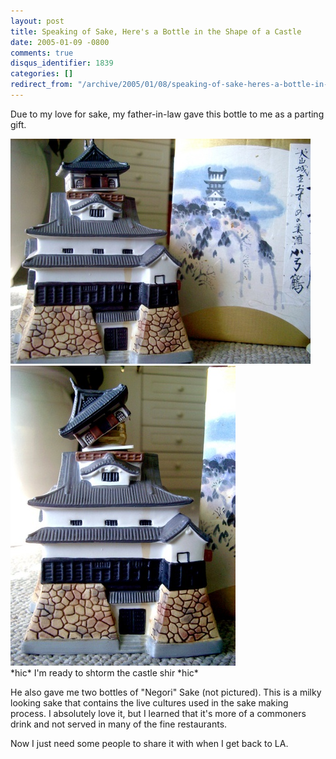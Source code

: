 ```yaml
---
layout: post
title: Speaking of Sake, Here's a Bottle in the Shape of a Castle
date: 2005-01-09 -0800
comments: true
disqus_identifier: 1839
categories: []
redirect_from: "/archive/2005/01/08/speaking-of-sake-heres-a-bottle-in-the-shape-of-a-castle.aspx/"
---
```


Due to my love for sake, my father-in-law gave this bottle to me as a
parting gift.

![Castle Sake](/images/SakeCastle.jpg) \
![top exposed](/images/SakeCastle2.jpg) \
\*hic\* I'm ready to shtorm the castle shir \*hic\*

He also gave me two bottles of "Negori" Sake (not pictured). This is a
milky looking sake that contains the live cultures used in the sake
making process. I absolutely love it, but I learned that it's more of a
commoners drink and not served in many of the fine restaurants.

Now I just need some people to share it with when I get back to LA.

